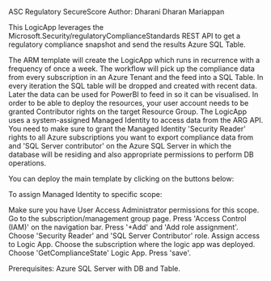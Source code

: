 ASC Regulatory SecureScore
Author: Dharani Dharan Mariappan

This LogicApp leverages the Microsoft.Security/regulatoryComplianceStandards REST API to get a regulatory compliance snapshot and send the results Azure SQL Table.

The ARM template will create the LogicApp which runs in recurrence with a frequency of once a week. The workflow will pick up the compliance data from every subscription in an Azure Tenant and the feed into a SQL Table. In every iteration the SQL table will be dropped and created with recent data. Later the data can be used for PowerBI to feed in so it can be visualised. In order to be able to deploy the resources, your user account needs to be granted Contributor rights on the target Resource Group. The LogicApp uses a system-assigned Managed Identity to access data from the ARG API. You need to make sure to grant the Managed Identity 'Security Reader' rights to all Azure subscriptions you want to export compliance data from and 'SQL Server contributor' on the Azure SQL Server in which the database will be residing and also appropriate permissions to perform DB operations.


You can deploy the main template by clicking on the buttons below:

 
To assign Managed Identity to specific scope:

Make sure you have User Access Administrator permissions for this scope.
Go to the subscription/management group page.
Press 'Access Control (IAM)' on the navigation bar.
Press '+Add' and 'Add role assignment'.
Choose 'Security Reader' and 'SQL Server Contributor' role.
Assign access to Logic App.
Choose the subscription where the logic app was deployed.
Choose 'GetComplianceState' Logic App.
Press 'save'.

Prerequisites:
Azure SQL Server with DB and Table.